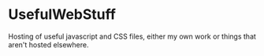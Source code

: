 # UsefulWebStuff
Hosting of useful javascript and CSS files, either my own work or things that aren't hosted elsewhere.
